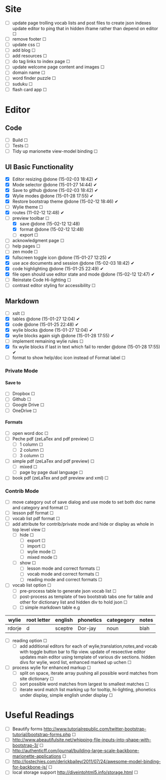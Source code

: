 # Site
- [ ] update page trolling vocab lists and post files to create json indexes update editor to ping that in hidden iframe rather than depend on editor ☐
- [ ] remove footer ☐ 
- [ ] update css ☐ 
- [ ] add blog ☐ 
- [ ] add resources ☐ 
- [ ] do tag links to index page ☐ 
- [ ] update welcome page content and images ☐ 
- [ ] domain name ☐ 
- [ ] word finder puzzle ☐ 
- [ ] suduku ☐ 
- [ ] flash card app ☐ 

# Editor

## Code
- [ ] Build ☐ 
- [ ] Tests ☐ 
- [ ] Tidy up marionette view-model binding ☐ 

## UI Basic Functionality 
- [x] Editor resizing @done (15-02-03 18:42) ✔ 
- [x] Mode selector @done (15-01-27 14:44) ✔ 
- [x] Save to github @done (15-02-03 18:42) ✔ 
- [x] Wylie modes @done (15-01-28 17:55) ✔ 
- [x] Restore bootstrap theme @done (15-02-12 18:46) ✔ 
- [ ] Wylie theme ☐ 
- [x] routes (11-02-12 12:48) ✔ 
- [ ] preview toolbar ☐ 
    - [x] save @done (15-02-12 12:48)
    - [x] format @done (15-02-12 12:48)
    - [ ] export ☐
- [ ] acknowledgment page ☐ 
- [ ] help pages ☐ 
- [ ] zen mode ☐ 
- [x] fullscreen toggle icon @done (15-01-27 12:25) ✔ 
- [x] use ace documents and session @done (15-02-03 18:42) ✔ 
- [x] code highlighting @done (15-01-25 22:49) ✔ 
- [x] file open should use editor state and mode @done (15-02-12 12:47) ✔ 
- [ ] Reinstate Code Hi-lighting ☐ 
- [ ] contrast editor styling for accessibility ☐ 

## Markdown
- [ ] xslt ☐ 
- [x] tables @done (15-01-27 12:04) ✔ 
- [x] code @done (15-01-25 22:48) ✔ 
- [x] wylie blocks @done (15-01-27 12:04) ✔ 
- [x] wylie blocks again sigh @done (15-01-28 17:55) ✔ 
- [ ] implement remaining wylie rules ☐ 
- [x] fix wylie blocks if last in text which fail to render @done (15-01-28 17:55) ✔ 
- [ ] format to show help/doc icon instead of Format label ☐ 

### Private Mode

#### Save to
- [ ] Dropbox ☐ 
- [ ] Github ☐ 
- [ ] Google Drive ☐ 
- [ ] OneDrive ☐ 

#### Formats
- [ ] open word doc ☐ 
- [ ] Peche pdf (zeLaTex and pdf preview) ☐ 
    - [ ] 1 column ☐
    - [ ] 2 column ☐
    - [ ] 3 column ☐
- [ ] simple pdf (zeLaTex and pdf preview) ☐ 
    - [ ] mixed ☐ 
    - [ ] page by page dual language ☐ 
- [ ] book pdf (zeLaTex and pdf preview and xml) ☐ 

### Contrib Mode
- [ ] move category out of save dialog and use mode to set both doc name and category and format ☐ 
- [ ] lesson pdf format ☐ 
- [ ] vocab list pdf format ☐ 
- [ ] add attribute for contrib/private mode and hide or display as whole in top level view ☐ 
    - [ ] hide ☐
        - [ ] export ☐
        - [ ] import ☐
        - [ ] wylie mode ☐
        - [ ] mixed mode ☐
    - [ ] show ☐
        - [ ] lesson mode and correct formats ☐
        - [ ] vocab mode and correct formats ☐
        - [ ] reading mode and correct formats ☐
- [ ] vocab list option  ☐ 
    - [ ] pre-process table to generate json vocab list ☐
    - [ ] post-process as template of two bootstrab tabs one for table and other for dictionary list and hidden div to hold json ☐
    - [ ] ☐ simple markdown table e.g

|wylie |root letter|english|phonetics|categegory|notes|
|------|-----------|-------|---------|----------|-----|
|rdorje|d          |sceptre|Dor-jay   |noun      |blah |

    
- [ ] reading option ☐ 
    - [ ] add additional editors for each of wylie,translation,notes,and vocab with toggle button bar to flip view. update of resoective editor updates main editor using template of various div sections. hidden divs for wylie, word list, enhanced marked up uchen ☐
- [ ] process wylie for enhanced markup ☐ 
    - [ ] split on space, iterate array pushing all possible word matches from site dictionary ☐
    - [ ] sort possible word matches from largest to smallest matches ☐
    - [ ] iterate word match list marking up for tooltip, hi-lighting, phonetics under display, simple english under display ☐

# Useful Readings
- [ ] Beautify forms http://www.tutorialrepublic.com/twitter-bootstrap-tutorial/bootstrap-forms.php ☐ 
- [ ] http://www.abeautifulsite.net/whipping-file-inputs-into-shape-with-bootstrap-3/ ☐ 
- [ ] http://authenticff.com/journal/building-large-scale-backbone-marionette-applications ☐ 
- [ ] http://lostechies.com/derickbailey/2011/07/24/awesome-model-binding-for-backbone-js/ ☐ 
- [ ] local storage support http://diveintohtml5.info/storage.html ☐ 
